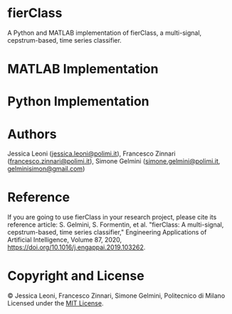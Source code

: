 # fierClass
A Python and MATLAB implementation of fierClass, a multi-signal, cepstrum-based, time series classifier.

# MATLAB Implementation


# Python Implementation

# Authors
Jessica Leoni (jessica.leoni@polimi.it), Francesco Zinnari (francesco.zinnari@polimi.it), Simone Gelmini (simone.gelmini@polimi.it, gelminisimon@gmail.com)

# Reference
If you are going to use fierClass in your research project, please cite its reference article: S. Gelmini, S. Formentin, et al. "fierClass: A multi-signal, cepstrum-based, time series classifier," Engineering Applications of Artificial Intelligence, Volume 87, 2020, https://doi.org/10.1016/j.engappai.2019.103262.

# Copyright and License
© Jessica Leoni, Francesco Zinnari, Simone Gelmini, Politecnico di Milano
Licensed under the [MIT License](LICENSE).
